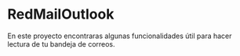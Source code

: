 # RedMailOutlook
En este proyecto encontraras algunas funcionalidades útil para hacer lectura de tu bandeja de correos.
